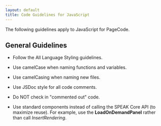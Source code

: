 ```yaml
---
layout: default
title: Code Guidelines for JavaScript
---
```


The following guidelines apply to JavaScript for PageCode.

## General Guidelines

- Follow the All Language Styling guidelines.

- Use camelCase when naming functions and variables.

- Use camelCasing when naming new files.

- Use JSDoc style for all code comments.

- Do NOT check in "commented out" code.

- Use standard components instead of calling the SPEAK Core API (to maximize reuse).  For example, use the **LoadOnDemandPanel** rather than call _InsertRendering_.
